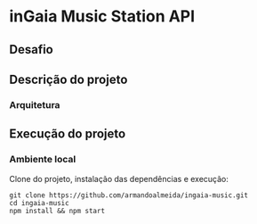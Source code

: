 # inGaia Music Station API

## Desafio

## Descrição do projeto

### Arquitetura

## Execução do projeto

### Ambiente local

Clone do projeto, instalação das dependências e execução:

``` 
git clone https://github.com/armandoalmeida/ingaia-music.git
cd ingaia-music
npm install && npm start 
```
